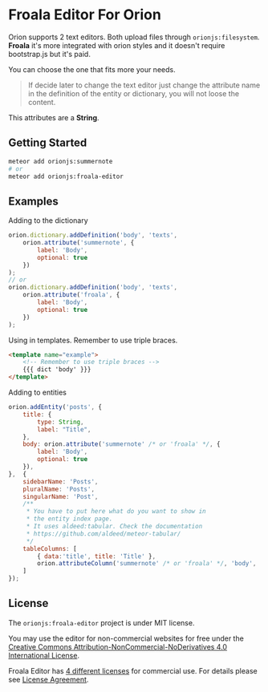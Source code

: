 Froala Editor For Orion
==========

Orion supports 2 text editors. Both upload files through ```orionjs:filesystem```.
**Froala** it's more integrated with orion styles and it doesn't require bootstrap.js 
but it's paid.

You can choose the one that fits more your needs.

> If decide later to change the text editor just change the attribute name in the
definition of the entity or dictionary, you will not loose the content.

This attributes are a **String**.

## Getting Started

```sh
meteor add orionjs:summernote
# or 
meteor add orionjs:froala-editor
```

## Examples

Adding to the dictionary

```js
orion.dictionary.addDefinition('body', 'texts', 
	orion.attribute('summernote', {
	    label: 'Body',
	    optional: true
	})
);
// or 
orion.dictionary.addDefinition('body', 'texts', 
	orion.attribute('froala', {
	    label: 'Body',
	    optional: true
	})
);
```

Using in templates. Remember to use triple braces.

```html
<template name="example">
	<!-- Remember to use triple braces -->
	{{{ dict 'body' }}}
</template>
```

Adding to entities

```js
orion.addEntity('posts', {
	title: {
		type: String,
		label: "Title",
	},
	body: orion.attribute('summernote' /* or 'froala' */, {
	    label: 'Body',
	    optional: true
	}),
},  {
	sidebarName: 'Posts',
	pluralName: 'Posts',
	singularName: 'Post',
	/**
	 * You have to put here what do you want to show in
	 * the entity index page.
	 * It uses aldeed:tabular. Check the documentation
	 * https://github.com/aldeed/meteor-tabular/
	 */
	tableColumns: [
		{ data:'title', title: 'Title' },
		orion.attributeColumn('summernote' /* or 'froala' */, 'body', 'Preview')
	]
});
```

## License

The `orionjs:froala-editor` project is under MIT license.

You may use the editor for non-commercial websites for free under the [Creative Commons Attribution-NonCommercial-NoDerivatives 4.0 International License](http://creativecommons.org/licenses/by-nc-nd/4.0/).

Froala Editor has [4 different licenses](http://editor.froala.com/download/) for commercial use.
For details please see [License Agreement](http://editor.froala.com/license).
